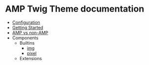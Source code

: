 # AMP Twig Theme documentation
* [Configuration](configuration.md)
* [Getting Started](getting_started.md)
* [AMP vs non-AMP](amp_vs_non_amp.md)
* Components
    * Builtins
        * [img](components/builtins/img.md)
        * [pixel](components/builtins/pixel.md)
    * Extensions
